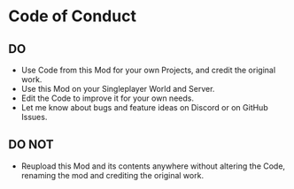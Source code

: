 # Code of Conduct

## DO

+ Use Code from this Mod for your own Projects, and credit the original work.
+ Use this Mod on your Singleplayer World and Server.
+ Edit the Code to improve it for your own needs.
+ Let me know about bugs and feature ideas on Discord or on GitHub Issues.

## DO NOT

+ Reupload this Mod and its contents anywhere without altering the Code, renaming the mod and crediting the original work.
